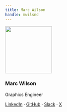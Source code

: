 ```yaml
---
title: Marc Wilson
handle: mwilsnd
---
```


<div class="text-center mb-5">
    <img
        src="https://avatars.githubusercontent.com/u/3269297?v=4"
        width="150"
        class="rounded-circle mt-3"
    />
    <h3 class="m-3">Marc Wilson</h3>
    <p>Graphics Engineer</p>
    <p><a href="">LinkedIn</a> · <a href="https://github.com/mwilsond">GitHub</a> · <a href="">Slack</a> · <a href="">X</a></p>
</div>
